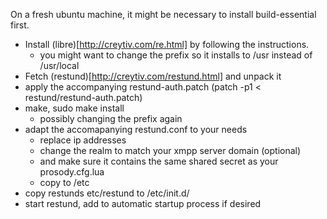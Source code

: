 On a fresh ubuntu machine, it might be necessary to install build-essential first.

* Install (libre)[http://creytiv.com/re.html] by following the instructions.
  * you might want to change the prefix so it installs to /usr instead of /usr/local
* Fetch (restund)[http://creytiv.com/restund.html] and unpack it
* apply the accompanying restund-auth.patch (patch -p1 < restund/restund-auth.patch)
* make, sudo make install
  * possibly changing the prefix again
* adapt the accomapanying restund.conf to your needs 
  * replace ip addresses
  * change the realm to match your xmpp server domain (optional)
  * and make sure it contains the same shared secret as your prosody.cfg.lua
  * copy to /etc
* copy restunds etc/restund to /etc/init.d/
* start restund, add to automatic startup process if desired
